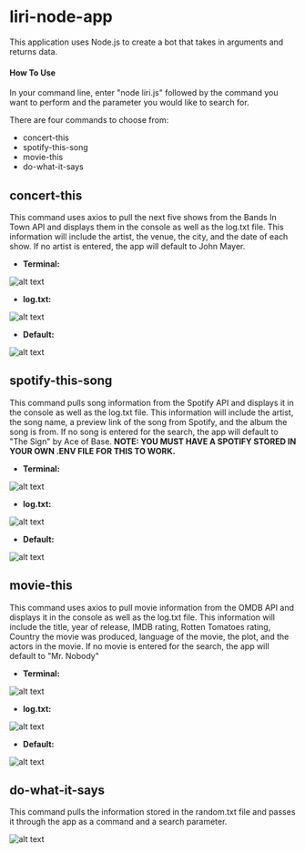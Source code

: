 # liri-node-app

This application uses Node.js to create a bot that takes in arguments and returns data.

#### How To Use

In your command line, enter "node liri.js" followed by the command you want to perform and the parameter you would like to search for.

There are four commands to choose from:
* concert-this
* spotify-this-song
* movie-this
* do-what-it-says

## concert-this
This command uses axios to pull the next five shows from the Bands In Town API and displays them in the console as well as the log.txt file.  This information will include the artist, the venue, the city, and the date of each show.  If no artist is entered, the app will default to John Mayer.

* __Terminal:__ 

![alt text](screenshots/concert-this-terminal.png "concert-this results in terminal")

* __log.txt:__

![alt text](screenshots/concert-this-log.png "concert-this results in log.txt")

* __Default:__

![alt text](screenshots/concert-this-default.png "concert-this results with no artist")

## spotify-this-song
This command pulls song information from the Spotify API and displays it in the console as well as the log.txt file.  This information will include the artist, the song name, a preview link of the song from Spotify, and the album the song is from.  If no song is entered for the search, the app will default to "The Sign" by Ace of Base. __NOTE:  YOU MUST HAVE A SPOTIFY STORED IN YOUR OWN .ENV FILE FOR THIS TO WORK.__

* __Terminal:__

![alt text](screenshots/spotify-this-terminal.png "spotify-this-song in terminal")

* __log.txt:__

![alt text](screenshots/spotify-this-log.png "spotify-this-song in log.txt")

* __Default:__

![alt text](screenshots/spotify-this-default.png "spotify-this-song results with no song")

## movie-this
This command uses axios to pull movie information from the OMDB API and displays it in the console as well as the log.txt file.  This information will include the title, year of release, IMDB rating, Rotten Tomatoes rating, Country the movie was produced, language of the movie, the plot, and the actors in the movie.  If no movie is entered for the search, the app will default to "Mr. Nobody"

* __Terminal:__

![alt text](screenshots/movie-this-terminal.png "movie-this results in terminal")

* __log.txt:__

![alt text](screenshots/movie-this-log.png "movie-this results in log.txt")

* __Default:__

![alt text](screenshots/movie-this-default.png "movie-this results with no movie")

## do-what-it-says
This command pulls the information stored in the random.txt file and passes it through the app as a command and a search parameter. 

![alt text](screenshots/do-what.png "do-what-it-says results")